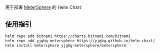 用于部署 [MeterSphere](https://github.com/metersphere/metersphere) 的 Helm Chart

## 使用指引

```bash
helm repo add bitnami https://charts.bitnami.com/bitnami
helm repo add yjgbg-metersphere https://yjgbg.github.io/helm-chart/
helm install metersphere yjgbg-metersphere/metersphere
```
